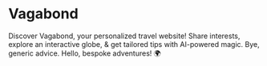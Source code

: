 # Vagabond

Discover Vagabond, your personalized travel website! Share interests, explore an interactive globe, & get tailored tips with AI-powered magic. Bye, generic advice. Hello, bespoke adventures! 🌍